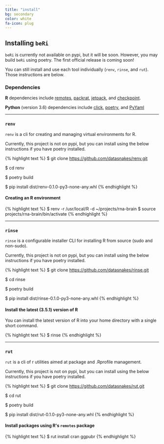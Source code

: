```yaml
---
title: "install"
bg: secondary
color: white
fa-icon: plug
---
```


## Installing `beRi`

`beRi` is currently not available on pypi, but it will be soon. However, you may build `beRi` using poetry. The first official release is coming soon! 

You can still install and use each tool individually (`renv`, `rinse`, and `rut`). Those instructions are below.

### Dependencies

**R** dependencies include [remotes](https://github.com/r-lib/remotes), [packrat](https://github.com/rstudio/packrat), [jetpack](https://github.com/datasnakes/jetpack), and [checkpoint](https://github.com/RevolutionAnalytics/checkpoint).

**Python** (version 3.6) dependencies include [click](https://github.com/pallets/click), [poetry](https://github.com/sdispater/poetry), and [PyYaml](http://pyyaml.org/wiki/PyYAMLDocumentation)

-------------------------

### `renv`

`renv` is a cli for creating and managing virtual environments for R.

Currently, this project is not on pypi, but you can install using the below
instructions if you have poetry installed.

{% highlight text %}
$ git clone https://github.com/datasnakes/renv.git  

$ cd renv  

$ poetry build  

$ pip install dist/renv-0.1.0-py3-none-any.whl
{% endhighlight %}

#### Creating an R environment

{% highlight text %}
$ renv -r /usr/local/R -d ~/projects/rna-brain
$ source projects/rna-brain/bin/activate
{% endhighlight %}

-------------------------

### `rinse`

`rinse` is a configurable installer CLI for installing R from source (sudo and non-sudo).

Currently, this project is not on pypi, but you can install using the below
instructions if you have poetry installed.

{% highlight text %}
$ git clone https://github.com/datasnakes/rinse.git  

$ cd rinse  

$ poetry build  

$ pip install dist/rinse-0.1.0-py3-none-any.whl
{% endhighlight %}

#### Install the latest (3.5.1) version of R

You can install the latest version of R into your home directory with a single short command.

{% highlight text %}
$ rinse
{% endhighlight %}

-------------------------

### `rut`

`rut` is a cli of r utilities aimed at package and .Rprofile management.

Currently, this project is not on pypi, but you can install using the below
instructions if you have poetry installed.

{% highlight text %}
$ git clone https://github.com/datasnakes/rut.git  

$ cd rut  

$ poetry build  

$ pip install dist/rut-0.1.0-py3-none-any.whl
{% endhighlight %}

#### Install packages using R's `remotes` package

{% highlight text %}
$ rut install cran ggpubr
{% endhighlight %}
